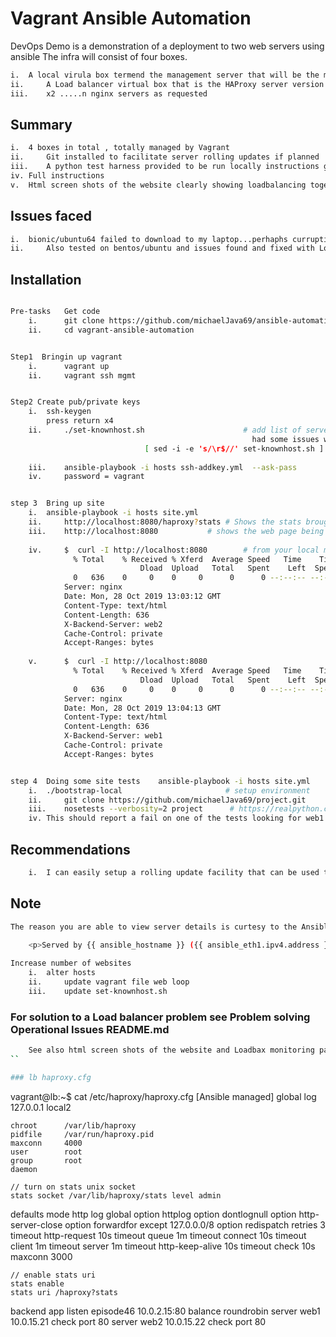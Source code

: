 # Vagrant Ansible Automation 

DevOps Demo is a demonstration of a deployment to two web servers using ansible
The infra will consist of four boxes. 

```bash
i. 	A local virula box termend the management server that will be the main controller for Ansible.
ii. 	A Load balancer virtual box that is the HAProxy server version 1.4.24 by far the most industry standard load balancer on the market # http://www.haproxy.org/#docs
iii. 	x2 .....n nginx servers as requested
```
## Summary 

```bash
i. 	4 boxes in total , totally managed by Vagrant
ii. 	Git installed to facilitate server rolling updates if planned
iii.	A python test harness provided to be run locally instructions given
iv.	Full instructions
v.	Html screen shots of the website clearly showing loadbalancing together with HAProxy Loadbalancer monitoring page
```

## Issues faced

```bash
i. 	bionic/ubuntu64 failed to download to my laptop...perhaphs curruption of my installation or Vgarent site issues. trusty/bionic64 used instead
ii. 	Also tested on bentos/ubuntu and issues found and fixed with Load balancer version  - see operational issues
```

## Installation

```bash

Pre-tasks   Get code
	i.  	git clone https://github.com/michaelJava69/ansible-automation.git
	ii. 	cd vagrant-ansible-automation
```
```bash

Step1  Bringin up vagrant 
 	i.  	vagrant up
 	ii. 	vagrant ssh mgmt
```
```bash

Step2 Create pub/private keys
	i. 	ssh-keygen
		press return x4
	ii. 	./set-knownhost.sh                      # add list of server alias to knowhost on mgmt server
	                                                  had some issues with windows characters in file ran
							  [ sed -i -e 's/\r$//' set-knownhost.sh ]
							  
	iii. 	ansible-playbook -i hosts ssh-addkey.yml  --ask-pass 
	iv.     password = vagrant
```
```bash

step 3  Bring up site
	i. 	ansible-playbook -i hosts site.yml
	ii.     http://localhost:8080/haproxy?stats	# Shows the stats brought back by haproxy   	#from your local machine please
	iii.	http://localhost:8080    		# shows the web page being load balanced	#from your local machine pleasel
	
	iv.     $  curl -I http://localhost:8080        # from your local machine please
			  % Total    % Received % Xferd  Average Speed   Time    Time     Time  Current
							 Dload  Upload   Total   Spent    Left  Speed
			  0   636    0     0    0     0      0      0 --:--:-- --:--:-- --:--:--     0HTTP/1.1 200 OK
			Server: nginx
			Date: Mon, 28 Oct 2019 13:03:12 GMT
			Content-Type: text/html
			Content-Length: 636
			X-Backend-Server: web2
			Cache-Control: private
			Accept-Ranges: bytes
			
	v.      $  curl -I http://localhost:8080
			  % Total    % Received % Xferd  Average Speed   Time    Time     Time  Current
							 Dload  Upload   Total   Spent    Left  Speed
			  0   636    0     0    0     0      0      0 --:--:-- --:--:-- --:--:--     0HTTP/1.1 200 OK
			Server: nginx
			Date: Mon, 28 Oct 2019 13:04:13 GMT
			Content-Type: text/html
			Content-Length: 636
			X-Backend-Server: web1
			Cache-Control: private
			Accept-Ranges: bytes
```
```bash

step 4  Doing some site tests    ansible-playbook -i hosts site.yml		 # from your local machine please/ ubuntu64 please with Pythin installed
	i. 	./bootstrap-local						# setup environment 
	ii. 	git clone https://github.com/michaelJava69/project.git
	iii. 	nosetests --verbosity=2 project      # https://realpython.com/testing-third-party-apis-with-mocks/
	iv.	This should report a fail on one of the tests looking for web1 50% of the time


```

## Recommendations

```bash
	i.	I can easily setup a rolling update facility that can be used to update the website in seres so that no loss of service happens

```

	
## Note

```bash
The reason you are able to view server details is curtesy to the Ansible Gather facts command being turend on which provides following details in index.html file

	<p>Served by {{ ansible_hostname }} ({{ ansible_eth1.ipv4.address }}).</p>
	
Increase number of websites
	i. 	alter hosts
	ii. 	update vagrant file web loop
	iii. 	update set-knownhost.sh  
```


### For solution to a Load balancer problem see Problem solving Operational Issues README.md

```bash
	See also html screen shots of the website and Loadbax monitoring page
``

### lb haproxy.cfg
```
vagrant@lb:~$ cat /etc/haproxy/haproxy.cfg
[Ansible managed]
global
    log         127.0.0.1 local2

    chroot      /var/lib/haproxy
    pidfile     /var/run/haproxy.pid
    maxconn     4000
    user        root
    group       root
    daemon

    // turn on stats unix socket
    stats socket /var/lib/haproxy/stats level admin

defaults
    mode                    http
    log                     global
    option                  httplog
    option                  dontlognull
    option http-server-close
    option forwardfor       except 127.0.0.0/8
    option                  redispatch
    retries                 3
    timeout http-request    10s
    timeout queue           1m
    timeout connect         10s
    timeout client          1m
    timeout server          1m
    timeout http-keep-alive 10s
    timeout check           10s
    maxconn                 3000

    // enable stats uri
    stats enable
    stats uri /haproxy?stats

backend app
           listen episode46 10.0.2.15:80
        balance     roundrobin
            server web1 10.0.15.21 check port 80
            server web2 10.0.15.22 check port 80


```
